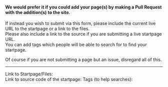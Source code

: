#### We would prefer it if you could add your page(s) by making a Pull Request with the addition(s) to the site.  

If instead you wish to submit via this form, please include the current live URL to the startpage or a link to the files.  
Please also include a link to the source if you are submitting a live startpage URL.  
You can add tags which people will be able to search for to find your startpage.

Of course if you are not submitting a page but an issue, disregard all of this.

---  

Link to Startpage/Files:  
Link to source code of the startpage: 
Tags (to help searches): 
